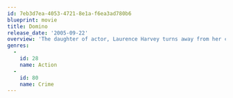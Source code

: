 ```yaml
---
id: 7eb3d7ea-4053-4721-8e1a-f6ea3ad780b6
blueprint: movie
title: Domino
release_date: '2005-09-22'
overview: 'The daughter of actor, Laurence Harvey turns away from her career as a Ford model to become a bounty hunter.'
genres:
  -
    id: 28
    name: Action
  -
    id: 80
    name: Crime
---
```

